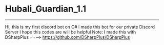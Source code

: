 # Hubali_Guardian_1.1
----------------------------------------------------------------------------------------
Hi, this is my first discord bot on C# 
I made this bot for our private Discord Server
I hope this codes are will be helpful
Note: I made this with DSharpPlus ====> https://github.com/DSharpPlus/DSharpPlus
